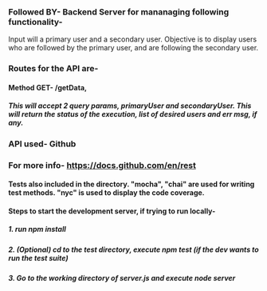 ### Followed BY- Backend Server for mananaging following functionality-

Input will a primary user and a secondary user. Objective is to
display users who are followed by the primary user, and are
following the secondary user.

### Routes for the API are-

#### Method GET- /getData,

##### This will accept 2 query params, primaryUser and secondaryUser. This will return the status of the execution, list of desired users and err msg, if any.

### API used- Github
### For more info- https://docs.github.com/en/rest

#### Tests also included in the directory. "mocha", "chai" are used for writing test methods. "nyc" is used to display the code coverage. 

#### Steps to start the development server, if trying to run locally-
##### 1. run npm install
##### 2. (Optional) cd to the test directory, execute npm test (if the dev wants to run the test suite)
##### 3. Go to the working directory of server.js and execute node server
